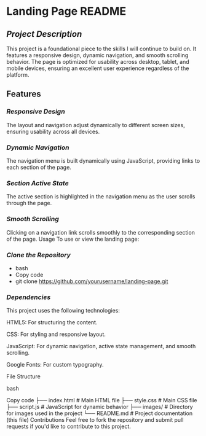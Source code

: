 # Landing Page README

## *Project Description*
This project is a foundational piece to the skills I will continue to build on. It features a responsive design, dynamic navigation, and smooth scrolling behavior. The page is optimized for usability across desktop, tablet, and mobile devices, ensuring an excellent user experience regardless of the platform.

## Features

### *Responsive Design*
The layout and navigation adjust dynamically to different screen sizes, ensuring usability across all devices.

### *Dynamic Navigation*
The navigation menu is built dynamically using JavaScript, providing links to each section of the page.

### *Section Active State*
The active section is highlighted in the navigation menu as the user scrolls through the page.

### *Smooth Scrolling*
Clicking on a navigation link scrolls smoothly to the corresponding section of the page.
Usage
To use or view the landing page:

### *Clone the Repository*

- bash 
- Copy code
- git clone https://github.com/yourusername/landing-page.git

### *Dependencies*

This project uses the following technologies:

HTML5: For structuring the content.

CSS: For styling and responsive layout.

JavaScript: For dynamic navigation, active state management, and smooth scrolling.

Google Fonts: For custom typography.

File Structure

bash

Copy code
├── index.html           # Main HTML file
├── style.css            # Main CSS file
├── script.js            # JavaScript for dynamic behavior
├── images/              # Directory for images used in the project
└── README.md            # Project documentation (this file)
Contributions
Feel free to fork the repository and submit pull requests if you'd like to contribute to this project.